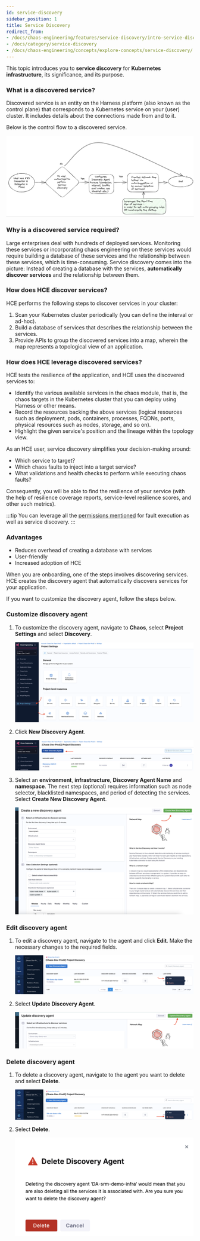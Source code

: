 ```yaml
---
id: service-discovery
sidebar_position: 1
title: Service Discovery
redirect_from:
- /docs/chaos-engineering/features/service-discovery/intro-service-discovery
- /docs/category/service-discovery
- /docs/chaos-engineering/concepts/explore-concepts/service-discovery/
---
```


This topic introduces you to **service discovery** for **Kubernetes infrastructure**, its significance, and its purpose.

### What is a discovered service?
Discovered service is an entity on the Harness platform (also known as the control plane) that corresponds to a Kubernetes service on your (user) cluster. It includes details about the connections made from and to it.

Below is the control flow to a discovered service.

  ![](./static/control-flow-1.png)

### Why is a discovered service required?

Large enterprises deal with hundreds of deployed services. Monitoring these services or incorporating chaos engineering on these services would require building a database of these services and the relationship between these services, which is time-consuming. Service discovery comes into the picture: Instead of creating a database with the services, **automatically discover services** and the relationship between them.

### How does HCE discover services?

HCE performs the following steps to discover services in your cluster:
1. Scan your Kubernetes cluster periodically (you can define the interval or ad-hoc).
2. Build a database of services that describes the relationship between the services.
3. Provide APIs to group the discovered services into a map, wherein the map represents a topological view of an application.

### How does HCE leverage discovered services?

HCE tests the resilience of the application, and HCE uses the discovered services to:

- Identify the various available services in the chaos module, that is, the chaos targets in the Kubernetes cluster that you can deploy using Harness or other means.
- Record the resources backing the above services (logical resources such as deployment, pods, containers, processes, FQDNs, ports, physical resources such as nodes, storage, and so on).
- Highlight the given service's position and the lineage within the topology view.

As an HCE user, service discovery simplifies your decision-making around:

- Which service to target?
- Which chaos faults to inject into a target service?
- What validations and health checks to perform while executing chaos faults?

Consequently, you will be able to find the resilience of your service (with the help of resilience coverage reports, service-level resilience scores, and other such metrics).

:::tip
You can leverage all the [permissions mentioned](/docs/chaos-engineering/security/security-templates/openshift-scc#run-service-account-as-a-cluster-admin) for fault execution as well as service discovery.
:::

### Advantages

- Reduces overhead of creating a database with services
- User-friendly
- Increased adoption of HCE

When you are onboarding, one of the steps involves discovering services. HCE creates the discovery agent that automatically discovers services for your application.

If you want to customize the discovery agent, follow the steps below.

### Customize discovery agent

1. To customize the discovery agent, navigate to **Chaos**, select **Project Settings** and select **Discovery**.

    ![](./static/discovery.png)

2. Click **New Discovery Agent**.

    ![](./static/select-agent.png)

3. Select an **environment**, **infrastructure**, **Discovery Agent Name** and **namespace**. The next step (optional) requires information such as node selector, blacklisted namespaces, and period of detecting the services. Select **Create New Discovery Agent**.

    ![](./static/add-details-discovery.png)

### Edit discovery agent

1. To edit a discovery agent, navigate to the agent and click **Edit**. Make the necessary changes to the required fields.

    ![](./static/edit-dis-agent-1.png)

2. Select **Update Discovery Agent**.

    ![](./static/edit-details-discovery.png)

### Delete discovery agent

1. To delete a discovery agent, navigate to the agent you want to delete and select **Delete**.

    ![](./static/delete-1.png)

2. Select **Delete**.

    ![](./static/confirm-2.png)